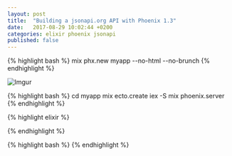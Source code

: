 ```yaml
---
layout: post
title:  "Building a jsonapi.org API with Phoenix 1.3"
date:   2017-08-29 10:02:44 +0200
categories: elixir phoenix jsonapi
published: false
---
```


{% highlight bash %}
mix phx.new myapp --no-html --no-brunch
{% endhighlight %}

![Imgur](http://i.imgur.com/QZZ7AKo.png)

{% highlight bash %}
cd myapp
mix ecto.create
iex -S mix phoenix.server
{% endhighlight %}




{% highlight elixir %}

{% endhighlight %}


{% highlight bash %}
{% endhighlight %}
